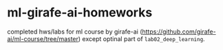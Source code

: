 # ml-girafe-ai-homeworks
completed hws/labs for ml course by girafe-ai (https://github.com/girafe-ai/ml-course/tree/master) except optinal part of `lab02_deep_learning`. 
